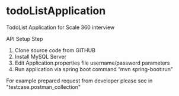 # todoListApplication
TodoList Application for Scale 360 interview

API Setup Step
1.	Clone source code from GITHUB
2.	Install MySQL Server
3.	Edit Application.properties file username/password parameters
4.	Run application via spring boot command “mvn spring-boot:run”

For example prepared request from developer please see in "testcase.postman_collection"
